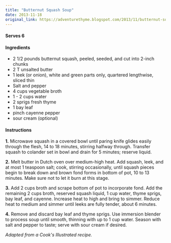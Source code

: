 ```yaml
---
title: "Butternut Squash Soup"
date: 2013-11-18
original_link: https://adventurethyme.blogspot.com/2013/11/butternut-squash-soup.html
---
```


#### Serves 6

  

#### Ingredients



*   2 1/2 pounds butternut squash, peeled, seeded, and cut into 2-inch chunks
*   2 T unsalted butter
*   1 leek (or onion), white and green parts only, quartered lengthwise, sliced thin
*   Salt and pepper
*   4 cups vegetable broth[](http://www.cooksillustrated.com/taste_tests/425-vegetable-broth)
*   1 - 2 cups water
*   2 sprigs fresh thyme
*   1 bay leaf
*   pinch cayenne pepper
*   sour cream (optional)

#### Instructions

**1.** Microwave squash in a covered bowl until paring knife glides easily through the flesh, 14 to 18 minutes, stirring halfway through. Transfer squash to colander set in bowl and drain for 5 minutes; reserve liquid.  
  

**2.** Melt butter in Dutch oven over medium-high heat. Add squash, leek, and at most 1 teaspoon salt; cook, stirring occasionally, until squash pieces begin to break down and brown fond forms in bottom of pot, 10 to 13 minutes. Make sure not to let it burn at this stage.  
  

**3.** Add 2 cups broth and scrape bottom of pot to incorporate fond. Add the remaining 2 cups broth, reserved squash liquid, 1 cup water, thyme sprigs, bay leaf, and cayenne. Increase heat to high and bring to simmer. Reduce heat to medium and simmer until leeks are fully tender, about 6 minutes.  
  

**4.** Remove and discard bay leaf and thyme sprigs. Use immersion blender to process soup until smooth, thinning with up to 1 cup water. Season with salt and pepper to taste; serve with sour cream if desired.  
  
_Adapted from a Cook's Illustrated recipe._